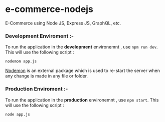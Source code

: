 # e-commerce-nodejs

E-Commerce using Node JS, Express JS, GraphQL, etc.

<h3>Development Enviroment :- </h3>

To run the application in the <b>development</b> environemnt , use `npm run dev`. This will use the following script :

`nodemon app.js`

<a href="https://nodemon.io/#:~:text=Nodemon%20is%20a%20utility%20depended,restart%20when%20your%20code%20changes." target="_blank">Nodemon</a> is an external package which is used to re-start the server when any change is made in any file or folder.

<h3>Production Enviroment :- </h3>

To run the application in the <b>production</b> environemnt , use `npm start`. This will use the following script :

`node app.js`
